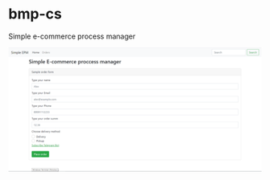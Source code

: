 # bmp-cs

Simple e-commerce process manager

![Main page](https://github.com/AlexSKuznetsov/bmp-cs/blob/master/chrome_QGPr0BfAHH.png)

